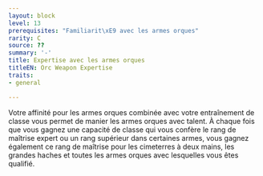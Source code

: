 ```yaml
---
layout: block
level: 13
prerequisites: "Familiarit\xE9 avec les armes orques"
rarity: C
source: ??
summary: '-'
title: Expertise avec les armes orques
titleEN: Orc Weapon Expertise
traits:
- general

---
```


<p>Votre affinité pour les armes orques combinée avec votre entraînement de classe vous permet de manier les armes orques avec talent. À chaque fois que vous gagnez une capacité de classe qui vous confère le rang de maîtrise expert ou un rang supérieur dans certaines armes, vous gagnez également ce rang de maîtrise pour les cimeterres à deux mains, les grandes haches et toutes les armes orques avec lesquelles vous êtes qualifié.</p>